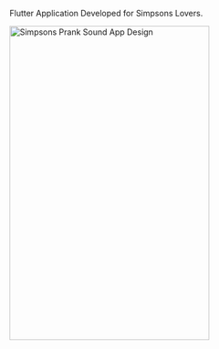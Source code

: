 Flutter Application Developed for Simpsons Lovers.

<img width="350" height="550" alt="Simpsons Prank Sound App Design" src="https://github.com/user-attachments/assets/7bd5ef15-5dfe-4350-88cb-9fb33c51ffb7" />
